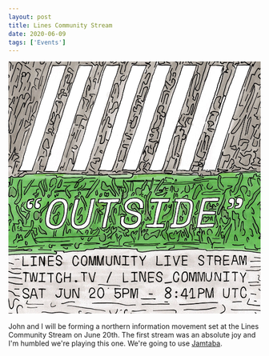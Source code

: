 ```yaml
---
layout: post
title: Lines Community Stream
date: 2020-06-09
tags: ['Events']
---
```

![Lines Community Stream: "Outside"](/assets/images/2020-06-20.jpg)

John and I will be forming a northern information movement set at the Lines Community Stream on June 20th. The first stream was an absolute joy and I'm humbled we're playing this one. We're going to use [Jamtaba](https://jamtaba-music-web-site.appspot.com/).
